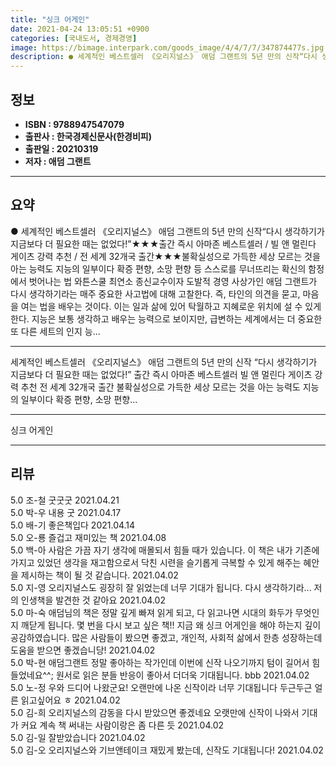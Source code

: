 ```yaml
---
title: "싱크 어게인"
date: 2021-04-24 13:05:51 +0900
categories: [국내도서, 경제경영]
image: https://bimage.interpark.com/goods_image/4/4/7/7/347874477s.jpg
description: ● 세계적인 베스트셀러 《오리지널스》 애덤 그랜트의 5년 만의 신작“다시 생각하기가 지금보다 더 필요한 때는 없었다!”★★★출간 즉시 아마존 베스트셀러 / 빌 앤 멀린다 게이츠 강력 추천 / 전 세계 32개국 출간★★★불확실성으로 가득한 세상 모르는 것을 아는 능력도 지능의 일부이다
---
```


## **정보**

- **ISBN : 9788947547079**
- **출판사 : 한국경제신문사(한경비피)**
- **출판일 : 20210319**
- **저자 : 애덤 그랜트**

------



## **요약**

●  세계적인 베스트셀러 《오리지널스》 애덤 그랜트의 5년 만의 신작“다시 생각하기가 지금보다 더 필요한 때는 없었다!”★★★출간 즉시 아마존 베스트셀러 / 빌 앤 멀린다 게이츠 강력 추천 / 전 세계 32개국 출간★★★불확실성으로 가득한 세상 모르는 것을 아는 능력도 지능의 일부이다 확증 편향, 소망 편향 등 스스로를 무너뜨리는 확신의 함정에서 벗어나는 법 와튼스쿨 최연소 종신교수이자 도발적 경영 사상가인 애덤 그랜트가 다시 생각하기라는 매주 중요한 사고법에 대해 고찰한다. 즉, 타인의 의견을 묻고, 마음을 여는 법을 배우는 것이다. 이는 일과 삶에 있어 탁월하고 지혜로운 위치에 설 수 있게 한다. 지능은 보통 생각하고 배우는 능력으로 보이지만, 급변하는 세계에서는 더 중요한 또 다른 세트의 인지 능...

------

세계적인 베스트셀러 《오리지널스》 애덤 그랜트의 5년 만의 신작
“다시 생각하기가 지금보다 더 필요한 때는 없었다!”
출간 즉시 아마존 베스트셀러 
 빌 앤 멀린다 게이츠 강력 추천 
전 세계 32개국 출간 불확실성으로 가득한 세상 모르는 것을 아는 능력도 지능의 일부이다
확증 편향, 소망 편향... 

------


싱크 어게인 

------


## **리뷰** 

5.0 조-철 굿굿굿 2021.04.21 <br/>5.0 박-우 내용 굿 2021.04.17 <br/>5.0 배-기 좋은책입다 2021.04.14 <br/>5.0 오-룡 즐겁고 재미있는 책 2021.04.08 <br/>5.0 백-아 사람은 가끔 자기 생각에 매몰되서 힘들 때가 있습니다. 이 책은 내가 기존에 가지고 있었던 생각을 재고함으로서 닥친 시련을 슬기롭게 극복할 수 있게 해주는 혜안을 제시하는 책이 될 것 같습니다. 2021.04.02 <br/>5.0 지-영 오리지널스도 굉장히 잘 읽었는데 너무 기대가 됩니다. 다시 생각하기라... 저의 인생책을 발견한 것 같아요    2021.04.02 <br/>5.0 마-숙 애덤님의 책은 정말 깊게 빠져 읽게 되고, 다 읽고나면 시대의 화두가 무엇인지 깨닫게 됩니다. 몇 번을 다시 보고 싶은 책!! 지금 왜 싱크 어게인을 해야 하는지 깊이 공감하였습니다. 많은 사람들이 봤으면 좋겠고, 개인적, 사회적 삶에서 한층 성장하는데 도움을 받으면 좋겠습니당! 2021.04.02 <br/>5.0 박-현 애덤그랜트 정말 좋아하는 작가인데 이번에 신작 나오기까지 텀이 길어서 힘들었네요^^; 원서로 읽은 분들 반응이 좋아서 더더욱 기대됩니다. bbb 2021.04.02 <br/>5.0 노-정 우와 드디어 나왔군요! 오랜만에 나온 신작이라 너무 기대됩니다 두근두근    얼른 읽고싶어요 ㅎ 2021.04.02 <br/>5.0 김-희 오리지널스의 감동을 다시 받았으면 좋겠네요 오랫만에 신작이 나와서 기대가 커요 계속 책 써내는 사람이랑은 좀 다른 듯 2021.04.02 <br/>5.0 김-일 잘받았습니다 2021.04.02 <br/>5.0 김-오 오리지널스와 기브앤테이크 재밌게 봤는데, 신작도 기대됩니다! 2021.04.02 <br/>
